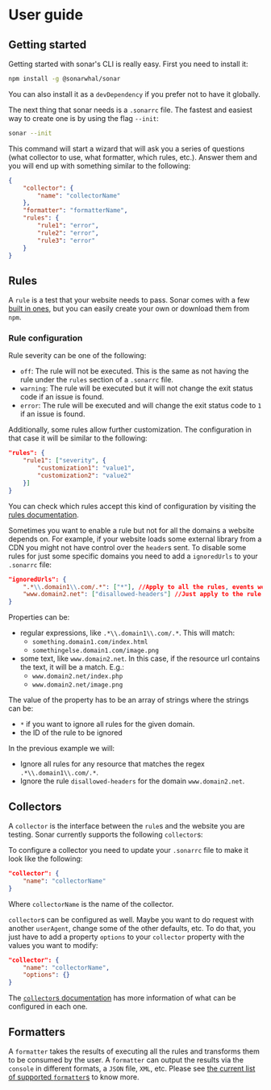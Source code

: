 # User guide

## Getting started

Getting started with sonar's CLI is really easy. First you need to install it:

```bash
npm install -g @sonarwhal/sonar
```

You can also install it as a `devDependency` if you prefer not to have it
globally.

The next thing that sonar needs is a `.sonarrc` file. The fastest and easiest
way to create one is by using the flag `--init`:

```bash
sonar --init
```

This command will start a wizard that will ask you a series of questions (what
collector to use, what formatter, which rules, etc.). Answer them and you will
end up with something similar to the following:

```json
{
    "collector": {
        "name": "collectorName"
    },
    "formatter": "formatterName",
    "rules": {
        "rule1": "error",
        "rule2": "error",
        "rule3": "error"
    }
}
```

## Rules

A `rule` is a test that your website needs to pass. Sonar comes with a few
[built in ones](./rules/), but you can easily create your own or download them
from `npm`.

### Rule configuration

Rule severity can be one of the following:

* `off`: The rule will not be executed. This is the same as not having the rule
  under the `rules` section of a `.sonarrc` file.
* `warning`: The rule will be executed but it will not change the exit status
  code if an issue is found.
* `error`: The rule will be executed and will change the exit status code to `1`
  if an issue is found.

Additionally, some rules allow further customization. The configuration in that
case it will be similar to the following:

```json
"rules": {
    "rule1": ["severity", {
        "customization1": "value1",
        "customization2": "value2"
    }]
}
```

You can check which rules accept this kind of configuration by visiting the
[rules documentation](./rules/).

Sometimes you want to enable a rule but not for all the domains a website
depends on. For example, if your website loads some external library from a CDN
you might not have control over the `header`s sent. To disable some rules for
just some specific domains you need to add a `ignoredUrls` to your `.sonarrc`
file:

```json
"ignoredUrls": {
    ".*\\.domain1\\.com/.*": ["*"], //Apply to all the rules, events won't be emitted for that urls
    "www.domain2.net": ["disallowed-headers"] //Just apply to the rule disallowed-headers
}
```

Properties can be:

* regular expressions, like `.*\\.domain1\\.com/.*`. This will match:
  * `something.domain1.com/index.html`
  * `somethingelse.domain1.com/image.png`
* some text, like `www.domain2.net`. In this case, if the resource url contains
  the text, it will be a match. E.g.:
  * `www.domain2.net/index.php`
  * `www.domain2.net/image.png`

The value of the property has to be an array of strings where the strings can be:

* `*` if you want to ignore all rules for the given domain.
* the ID of the rule to be ignored

In the previous example we will:

* Ignore all rules for any resource that matches the regex `.*\\.domain1\\.com/.*`.
* Ignore the rule `disallowed-headers` for the domain `www.domain2.net`.

## Collectors

A `collector` is the interface between the `rule`s and the website you are
testing. Sonar currently supports the following `collector`s:

To configure a collector you need to update your `.sonarrc` file to make it look
like the following:

```json
"collector": {
    "name": "collectorName"
}
```

Where `collectorName` is the name of the collector.

`collector`s can be configured as well. Maybe you want to do request with
another `userAgent`, change some of the other defaults, etc. To do that, you
just have to add a property `options` to your `collector` property with the
values you want to modify:

```json
"collector": {
    "name": "collectorName",
    "options": {}
}
```

The [`collector`s documentation](./collectors/) has more information of what
can be configured in each one.

## Formatters

A `formatter` takes the results of executing all the rules and transforms them to
be consumed by the user. A `formatter` can output the results via the `console` in
different formats, a `JSON` file, `XML`, etc.
Please see [the current list of supported `formatter`s](./formatters/) to know
more.
